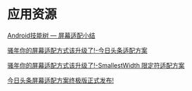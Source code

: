 # 应用资源

[Android技能树 — 屏幕适配小结](https://juejin.cn/post/6844903641610977288#heading-10)



[骚年你的屏幕适配方式该升级了!-今日头条适配方案](https://juejin.cn/post/6844903661819133960#heading-17)

[骚年你的屏幕适配方式该升级了!-SmallestWidth 限定符适配方案](https://juejin.cn/post/6844903681524006925#heading-4)

[今日头条屏幕适配方案终极版正式发布!](https://juejin.cn/post/6844903697000972295)
